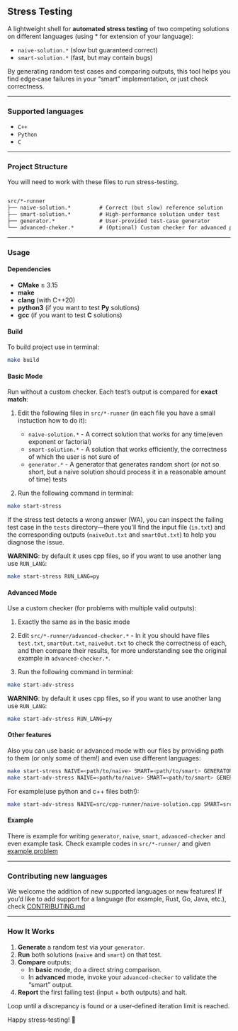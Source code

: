 ## Stress Testing

A lightweight shell for **automated stress testing** of two competing solutions on different languages (using * for extension of your language):

- `naive-solution.*` (slow but guaranteed correct)  
- `smart-solution.*` (fast, but may contain bugs)

By generating random test cases and comparing outputs, this tool helps you find edge‑case failures in your “smart” implementation, or just check correctness.

---

### Supported languages

- `C++`
- `Python`
- `C`

---

### Project Structure

You will need to work with these files to run stress-testing.

```markdown

src/*-runner
├── naive-solution.*         # Correct (but slow) reference solution
├── smart-solution.*         # High‑performance solution under test
├── generator.*              # User‑provided test‑case generator
└── advanced-cheker.*        # (Optional) Custom checker for advanced problems

````

---

### Usage

#### Dependencies

- **CMake** ≥ 3.15  
- **make**  
- **clang** (with C++20)
- **python3** (if you want to test **Py** solutions)
- **gcc** (if you want to test **C** solutions)

#### Build

To build project use in terminal:

```bash
make build
```

#### Basic Mode

Run without a custom checker. Each test’s output is compared for **exact match**:

1) Edit the following files in `src/*-runner` (in each file you have a small instuction how to do it):
    - `naive-solution.*` - A correct solution that works for any time(even exponent or factorial)
    - `smart-solution.*` - A solution that works efficiently, the correctness of which the user is not sure of
    - `generator.*` - A generator that generates random short (or not so short, but a naive solution should process it in a reasonable amount of time) tests

2) Run the following command in terminal:

```bash
make start-stress
```

If the stress test detects a wrong answer (WA), you can inspect the failing test case in the `tests` directory—there you’ll find the input file (`in.txt`) and the corresponding outputs (`naiveOut.txt` and `smartOut.txt`) to help you diagnose the issue.

**WARNING**: by default it uses cpp files, so if you want to use another lang use `RUN_LANG`:

```bash
make start-stress RUN_LANG=py
```

#### Advanced Mode

Use a custom checker (for problems with multiple valid outputs):

1) Exactly the same as in the basic mode

2) Edit `src/*-runner/advanced-checker.*` - In it you should have files `test.txt`, `smartOut.txt`, `naiveOut.txt` to check the correctness of each, and then compare their results, for more understanding see the original example in `advanced-checker.*`.

3) Run the following command in terminal:

```bash
make start-adv-stress
```

**WARNING**: by default it uses cpp files, so if you want to use another lang use `RUN_LANG`:

```bash
make start-adv-stress RUN_LANG=py
```

#### Other features

Also you can use basic or advanced mode with our files by providing path to them (or only some of them!) and even use different languages:

```bash
make start-stress NAIVE=<path/to/naive> SMART=<path/to/smart> GENERATOR=<path/to/generator>
make start-adv-stress NAIVE=<path/to/naive> SMART=<path/to/smart> GENERATOR=<path/to/generator> CHECKER=<path/to/checker>
```

For example(use python and c++ files both!):

```bash
make start-adv-stress NAIVE=src/cpp-runner/naive-solution.cpp SMART=src/py-runner/smart-solution.py CHECKER=src/py-runner/advanced-checker.py
```

#### Example

There is example for writing `generator`, `naive`, `smart`, `advanced-checker` and even example task. Check example codes in `src/*-runner/` and given [example problem](example_task.md)

---

### Contributing new languages

We welcome the addition of new supported languages or new features! If you’d like to add support for a language (for example, Rust, Go, Java, etc.), check [CONTRIBUTING.md](CONTRIBUTING.md)

---

### How It Works

1. **Generate** a random test via your `generator`.
2. **Run** both solutions (`naive` and `smart`) on that test.
3. **Compare** outputs:
   - In **basic** mode, do a direct string comparison.
   - In **advanced** mode, invoke your `advanced-checker` to validate the “smart” output.
4. **Report** the first failing test (input + both outputs) and halt.

Loop until a discrepancy is found or a user‑defined iteration limit is reached.

Happy stress‑testing! 🚀
